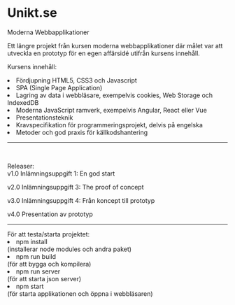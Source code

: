 # Unikt.se

Moderna Webbapplikationer

Ett längre projekt från kursen moderna webbapplikationer där målet var att utveckla en prototyp för en egen affärsidé utifrån kursens innehåll.

Kursens innehåll:
<li>Fördjupning HTML5, CSS3 och Javascript</li>
<li>SPA (Single Page Application)</li>
<li>Lagring av data i webbläsare, exempelvis cookies, Web Storage och IndexedDB</li>
<li>Moderna JavaScript ramverk, exempelvis Angular, React eller Vue</li>
<li>Presentationsteknik</li>
<li>Kravspecifikation för programmeringsprojekt, delvis på engelska</li>
<li>Metoder och god praxis för källkodshantering</li>
<hr>
</br>

Releaser: </br>
v1.0 Inlämningsuppgift 1: En god start

v2.0 Inlämningsuppgift 3: The proof of concept

v3.0 Inlämningsuppgift 4: Från koncept till prototyp

v4.0 Presentation av prototyp

<hr>
För att testa/starta projektet:

<li>npm install</li> 
(installerar node modules och andra paket)

<li>npm run build</li> 
(för att bygga och kompilera)

<li>npm run server</li> 
(för att starta json server)

<li>npm start</li> 
(för starta applikationen och öppna i webbläsaren)
